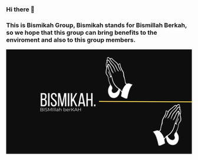 ### Hi there 👋

### This is Bismikah Group, Bismikah stands for Bismillah Berkah, so we hope that this group can bring benefits to the enviroment and also to this group members.

<img src="bismikah.png" alt="group_pict" title=" " style="margin-top:3mx;">
